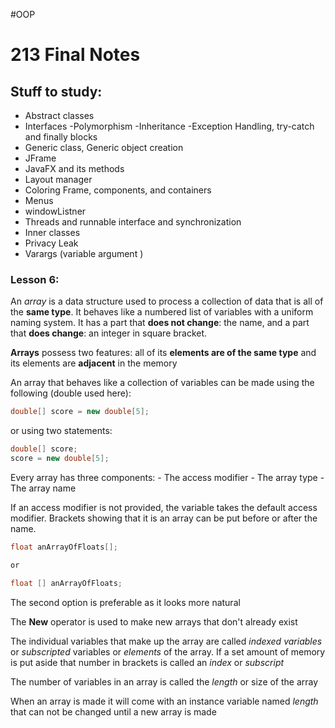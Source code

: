 #OOP 
# 213 Final Notes
## Stuff to study:
- Abstract classes
- Interfaces
-Polymorphism
-Inheritance
-Exception Handling, try-catch and finally blocks
- Generic class, Generic object creation
- JFrame
- JavaFX and its methods
- Layout manager
- Coloring Frame, components, and containers
- Menus
- windowListner
- Threads and runnable interface and synchronization
- Inner classes
- Privacy Leak
- Varargs  (variable argument )

### Lesson 6:

An *array* is a data structure used to process a collection of data that is all of the **same type**. It behaves like a numbered list of variables with a uniform naming system. It has a part that  **does not change**: the name, and a part that **does change**: an integer in square bracket.

**Arrays** possess two features: all of its **elements are of the same type** and its elements are **adjacent** in the memory

An array that behaves like a collection of variables can be made using the following (double used here):
```java
double[] score = new double[5];
```

or using two statements:
```java
double[] score;
score = new double[5];
```

Every array has three components:
	- The access modifier
	- The array type
	- The array name 

If an access modifier is not provided, the variable takes the default access modifier. Brackets showing that it is an array can be put before or after the name.
```java
float anArrayOfFloats[]; 

or 

float [] anArrayOfFloats;
```

The second option is preferable as it looks more natural

The **New** operator is used to make new arrays that don't already exist

The individual variables that make up the array are called *indexed variables* or *subscripted* variables or *elements* of the array. If a set amount of memory is put aside that number in brackets is called an *index* or *subscript*

The number of variables in an array is called the *length* or size of the array

When an array is made it will come with an instance variable named *length* that can not be changed until a new array is made